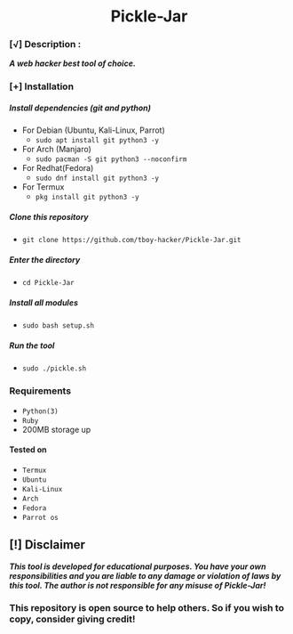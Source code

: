 <h1 align="center">Pickle-Jar</h1>



### [√] Description :

***A web hacker best tool of choice.***


### [+] Installation

##### Install dependencies (git and python)

 - For Debian (Ubuntu, Kali-Linux, Parrot)
    - ```sudo apt install git python3 -y```
 - For Arch (Manjaro)
    - ```sudo pacman -S git python3 --noconfirm```
 - For Redhat(Fedora)
    - ```sudo dnf install git python3 -y```
 - For Termux
    - ```pkg install git python3 -y```

##### Clone this repository

 - ```git clone https://github.com/tboy-hacker/Pickle-Jar.git```

##### Enter the directory
 - ```cd Pickle-Jar```

##### Install all modules
 - ```sudo bash setup.sh```

##### Run the tool
 - ```sudo ./pickle.sh```

### Requirements

 - `Python(3)`
 - `Ruby`
 - 200MB storage up


#### Tested on

 - `Termux`
 - `Ubuntu`
 - `Kali-Linux`
 - `Arch`
 - `Fedora`
 - `Parrot os`

## [!] Disclaimer
***This tool is developed for educational purposes. You have your own responsibilities and you are liable to any damage or violation of laws by this tool. The author is not responsible for any misuse of Pickle-Jar!***

### This repository is open source to help others. So if you wish to copy, consider giving credit!
